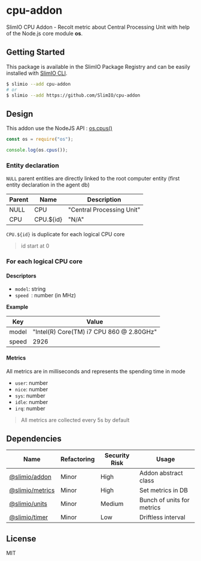 # cpu-addon
SlimIO CPU Addon - Recolt metric about Central Processing Unit with help of the Node.js core module **os**.

## Getting Started
This package is available in the SlimIO Package Registry and can be easily installed with [SlimIO CLI](https://github.com/SlimIO/CLI).

```bash
$ slimio --add cpu-addon
# or
$ slimio --add https://github.com/SlimIO/cpu-addon
```

## Design

This addon use the NodeJS API : [os.cpus()](https://nodejs.org/api/os.html#os_os_cpus)
```js
const os = require("os");

console.log(os.cpus());
```

### Entity declaration

`NULL` parent entities are directly linked to the root computer entity (first entity declaration in the agent db)

|Parent|Name|Description|
|---|---|---|
|NULL|CPU|"Central Processing Unit"|
|CPU|CPU.${id}|"N/A"|

`CPU.${id}` is duplicate for each logical CPU core
> id start at 0

### For each logical CPU core

#### Descriptors

- `model`: string
- `speed `: number (in MHz)

**Example**

|Key|Value|
|---|---|
|model|"Intel(R) Core(TM) i7 CPU 860 @ 2.80GHz"|
|speed|2926|

#### Metrics

All metrics are in milliseconds and represents the spending time in mode
- `user`: number
- `nice`: number
- `sys`: number
- `idle`: number
- `irq`: number

> All metrics are collected every 5s by default

## Dependencies

|Name|Refactoring|Security Risk|Usage|
|---|---|---|---|
|[@slimio/addon](https://github.com/SlimIO/Addon#readme)|Minor|High|Addon abstract class|
|[@slimio/metrics](https://github.com/SlimIO/Metrics#readme)|Minor|High|Set metrics in DB|
|[@slimio/units](https://github.com/SlimIO/is#readme)|Minor|Medium|Bunch of units for metrics|
|[@slimio/timer](https://github.com/SlimIO/Timer)|Minor|Low|Driftless interval|

## License
MIT
